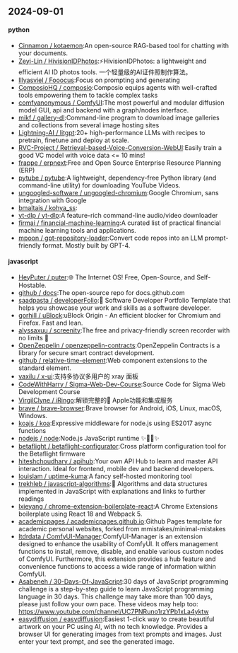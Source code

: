 ## 2024-09-01

#### python
* [Cinnamon / kotaemon](https://github.com/Cinnamon/kotaemon):An open-source RAG-based tool for chatting with your documents.
* [Zeyi-Lin / HivisionIDPhotos](https://github.com/Zeyi-Lin/HivisionIDPhotos):⚡️HivisionIDPhotos: a lightweight and efficient AI ID photos tools. 一个轻量级的AI证件照制作算法。
* [lllyasviel / Fooocus](https://github.com/lllyasviel/Fooocus):Focus on prompting and generating
* [ComposioHQ / composio](https://github.com/ComposioHQ/composio):Composio equips agents with well-crafted tools empowering them to tackle complex tasks
* [comfyanonymous / ComfyUI](https://github.com/comfyanonymous/ComfyUI):The most powerful and modular diffusion model GUI, api and backend with a graph/nodes interface.
* [mikf / gallery-dl](https://github.com/mikf/gallery-dl):Command-line program to download image galleries and collections from several image hosting sites
* [Lightning-AI / litgpt](https://github.com/Lightning-AI/litgpt):20+ high-performance LLMs with recipes to pretrain, finetune and deploy at scale.
* [RVC-Project / Retrieval-based-Voice-Conversion-WebUI](https://github.com/RVC-Project/Retrieval-based-Voice-Conversion-WebUI):Easily train a good VC model with voice data <= 10 mins!
* [frappe / erpnext](https://github.com/frappe/erpnext):Free and Open Source Enterprise Resource Planning (ERP)
* [pytube / pytube](https://github.com/pytube/pytube):A lightweight, dependency-free Python library (and command-line utility) for downloading YouTube Videos.
* [ungoogled-software / ungoogled-chromium](https://github.com/ungoogled-software/ungoogled-chromium):Google Chromium, sans integration with Google
* [bmaltais / kohya_ss](https://github.com/bmaltais/kohya_ss):
* [yt-dlp / yt-dlp](https://github.com/yt-dlp/yt-dlp):A feature-rich command-line audio/video downloader
* [firmai / financial-machine-learning](https://github.com/firmai/financial-machine-learning):A curated list of practical financial machine learning tools and applications.
* [mpoon / gpt-repository-loader](https://github.com/mpoon/gpt-repository-loader):Convert code repos into an LLM prompt-friendly format. Mostly built by GPT-4.

#### javascript
* [HeyPuter / puter](https://github.com/HeyPuter/puter):🌐 The Internet OS! Free, Open-Source, and Self-Hostable.
* [github / docs](https://github.com/github/docs):The open-source repo for docs.github.com
* [saadpasta / developerFolio](https://github.com/saadpasta/developerFolio):🚀 Software Developer Portfolio Template that helps you showcase your work and skills as a software developer.
* [gorhill / uBlock](https://github.com/gorhill/uBlock):uBlock Origin - An efficient blocker for Chromium and Firefox. Fast and lean.
* [alyssaxuu / screenity](https://github.com/alyssaxuu/screenity):The free and privacy-friendly screen recorder with no limits 🎥
* [OpenZeppelin / openzeppelin-contracts](https://github.com/OpenZeppelin/openzeppelin-contracts):OpenZeppelin Contracts is a library for secure smart contract development.
* [github / relative-time-element](https://github.com/github/relative-time-element):Web component extensions to the standard <time> element.
* [vaxilu / x-ui](https://github.com/vaxilu/x-ui):支持多协议多用户的 xray 面板
* [CodeWithHarry / Sigma-Web-Dev-Course](https://github.com/CodeWithHarry/Sigma-Web-Dev-Course):Source Code for Sigma Web Development Course
* [VirgilClyne / iRingo](https://github.com/VirgilClyne/iRingo):解锁完整的 Apple功能和集成服务
* [brave / brave-browser](https://github.com/brave/brave-browser):Brave browser for Android, iOS, Linux, macOS, Windows.
* [koajs / koa](https://github.com/koajs/koa):Expressive middleware for node.js using ES2017 async functions
* [nodejs / node](https://github.com/nodejs/node):Node.js JavaScript runtime ✨🐢🚀✨
* [betaflight / betaflight-configurator](https://github.com/betaflight/betaflight-configurator):Cross platform configuration tool for the Betaflight firmware
* [hiteshchoudhary / apihub](https://github.com/hiteshchoudhary/apihub):Your own API Hub to learn and master API interaction. Ideal for frontend, mobile dev and backend developers.
* [louislam / uptime-kuma](https://github.com/louislam/uptime-kuma):A fancy self-hosted monitoring tool
* [trekhleb / javascript-algorithms](https://github.com/trekhleb/javascript-algorithms):📝 Algorithms and data structures implemented in JavaScript with explanations and links to further readings
* [lxieyang / chrome-extension-boilerplate-react](https://github.com/lxieyang/chrome-extension-boilerplate-react):A Chrome Extensions boilerplate using React 18 and Webpack 5.
* [academicpages / academicpages.github.io](https://github.com/academicpages/academicpages.github.io):Github Pages template for academic personal websites, forked from mmistakes/minimal-mistakes
* [ltdrdata / ComfyUI-Manager](https://github.com/ltdrdata/ComfyUI-Manager):ComfyUI-Manager is an extension designed to enhance the usability of ComfyUI. It offers management functions to install, remove, disable, and enable various custom nodes of ComfyUI. Furthermore, this extension provides a hub feature and convenience functions to access a wide range of information within ComfyUI.
* [Asabeneh / 30-Days-Of-JavaScript](https://github.com/Asabeneh/30-Days-Of-JavaScript):30 days of JavaScript programming challenge is a step-by-step guide to learn JavaScript programming language in 30 days. This challenge may take more than 100 days, please just follow your own pace. These videos may help too: https://www.youtube.com/channel/UC7PNRuno1rzYPb1xLa4yktw
* [easydiffusion / easydiffusion](https://github.com/easydiffusion/easydiffusion):Easiest 1-click way to create beautiful artwork on your PC using AI, with no tech knowledge. Provides a browser UI for generating images from text prompts and images. Just enter your text prompt, and see the generated image.

